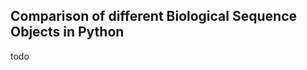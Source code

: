 Comparison of different Biological Sequence Objects in Python
-------------------------------------------------------------

todo
